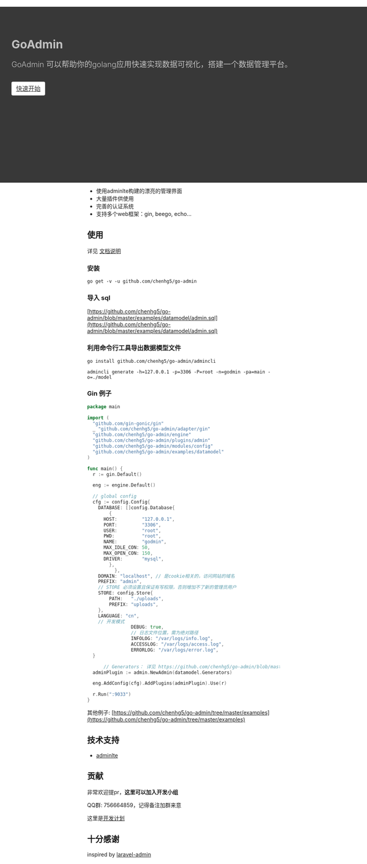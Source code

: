 <!--
title: 
layout: IndexLayout
visible: true
logo: https://ws2.sinaimg.cn/large/006tNc79ly1ftvqf8qeddj31bz07e40e.jpg
-->

<style>
body, html { background: #fff; }
.markdown{ padding: 0 20px; }
.jumbotron {
  position: absolute;
  background-color: #383838;
  top: 56px;
  left: 0;
  right: 0;
  padding-top: 80px;
  min-height: 380px;
  color: #c1c1c1;
}
.jumbotron-block { min-height: 400px; }
.jumbotron-warpper {
  max-width: 1200px;
  padding: 0 30px;
  margin: 0 auto;
}
.jumbotron-title {
  font-size: 30px;
  font-weight: bold;
  padding-bottom: 20px;
}
.jumbotron-des {
  font-size: 1.25rem;
  line-height: 1.5;
  font-weight: 300;
  margin-bottom: 30px;
  font-family: -apple-system,BlinkMacSystemFont,"Segoe UI",Roboto,"Helvetica Neue",Arial,sans-serif,"Apple Color Emoji","Segoe UI Emoji","Segoe UI Symbol";
}
.jumbotron .jumbotron-btn {
  display: inline-block;
  color: #333;
  font-weight: 400;
  text-align: center;
  white-space: nowrap;
  vertical-align: middle;
  user-select: none;
  background-color: #fff;
  padding: .375rem .75rem;
  font-size: 1rem;
  line-height: 1.5;
  border-radius: .25rem;
  transition: color .15s ease-in-out,background-color .15s ease-in-out,border-color .15s ease-in-out,box-shadow .15s ease-in-out;
}
.jumbotron-btn:hover {
  background-color: #bbb;
  color: #333;
}
.jumbotron-btn:focus {
  outline: 0;
  box-shadow: 0 0 0 0.2rem rgba(255, 255, 255, 0.25);
}
</style>
<div class="jumbotron">
  <div class="jumbotron-warpper">
    <div class="jumbotron-title">GoAdmin </div>
    <div class="jumbotron-des">GoAdmin 可以帮助你的golang应用快速实现数据可视化，搭建一个数据管理平台。</div>
    <a class="jumbotron-btn" href="#/introduce/init-project">快速开始</a>
  </div>
</div>
<div class="jumbotron-block"> </div>

## 特征

- 使用adminlte构建的漂亮的管理界面
- 大量插件供使用
- 完善的认证系统
- 支持多个web框架：gin, beego, echo...

## 使用

详见 [文档说明](https://github.com/chenhg5/go-admin/blob/master/docs/cn/index.md)

### 安装

```go get -v -u github.com/chenhg5/go-admin```

### 导入 sql

[https://github.com/chenhg5/go-admin/blob/master/examples/datamodel/admin.sql](https://github.com/chenhg5/go-admin/blob/master/examples/datamodel/admin.sql)

### 利用命令行工具导出数据模型文件

```
go install github.com/chenhg5/go-admin/admincli

admincli generate -h=127.0.0.1 -p=3306 -P=root -n=godmin -pa=main -o=./model
```

### Gin 例子

```go
package main

import (
  "github.com/gin-gonic/gin"
  _ "github.com/chenhg5/go-admin/adapter/gin"
  "github.com/chenhg5/go-admin/engine"
  "github.com/chenhg5/go-admin/plugins/admin"
  "github.com/chenhg5/go-admin/modules/config"
  "github.com/chenhg5/go-admin/examples/datamodel"
)

func main() {
  r := gin.Default()

  eng := engine.Default()

  // global config
  cfg := config.Config{
    DATABASE: []config.Database{
        {
      HOST:         "127.0.0.1",
      PORT:         "3306",
      USER:         "root",
      PWD:          "root",
      NAME:         "godmin",
      MAX_IDLE_CON: 50,
      MAX_OPEN_CON: 150,
      DRIVER:       "mysql",
        },
          },
    DOMAIN: "localhost", // 是cookie相关的，访问网站的域名
    PREFIX: "admin",
    // STORE 必须设置且保证有写权限，否则增加不了新的管理员用户
    STORE: config.Store{
        PATH:   "./uploads",
        PREFIX: "uploads",
    },
    LANGUAGE: "cn", 
    // 开发模式
                DEBUG: true,
                // 日志文件位置，需为绝对路径
                INFOLOG: "/var/logs/info.log",
                ACCESSLOG: "/var/logs/access.log",
                ERRORLOG: "/var/logs/error.log",
  }

      // Generators： 详见 https://github.com/chenhg5/go-admin/blob/master/examples/datamodel/tables.go
  adminPlugin := admin.NewAdmin(datamodel.Generators)

  eng.AddConfig(cfg).AddPlugins(adminPlugin).Use(r)

  r.Run(":9033")
}
```

其他例子: [https://github.com/chenhg5/go-admin/tree/master/examples](https://github.com/chenhg5/go-admin/tree/master/examples)

## 技术支持

- [adminlte](https://adminlte.io/themes/AdminLTE/index2.html)

## 贡献

非常欢迎提pr，<strong>这里可以加入开发小组</strong>

QQ群: 756664859，记得备注加群来意

这里是[开发计划](https://github.com/chenhg5/go-admin/projects)

## 十分感谢

inspired by [laravel-admin](https://github.com/z-song/laravel-admin)
